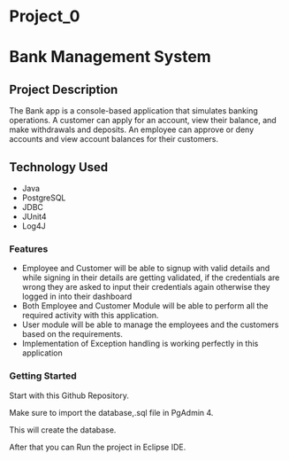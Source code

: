 # Project_0
<h1>Bank Management System</h1>

<h2>Project Description</h2>
<p>The Bank app is a console-based application that simulates banking operations. A customer can apply for an account, view their balance, and make withdrawals and deposits. An employee can approve or deny accounts and view account balances for their customers.</p>

<h2>Technology Used</h2>
<ul>
  <li>
    Java 
  </li>  
    <li>
   PostgreSQL
  </li>
     <li>
    JDBC
  </li>
  <li>
    JUnit4
  </li>
  <li>
    Log4J
  </li>
  </ul>
  
  
  <h3>Features</h3>
  
  <ul>
  <li>Employee and Customer will be able to signup with valid details and while signing in their details are getting validated, if the credentials are wrong they are asked to input their credentials again otherwise  they logged in into their dashboard</li>
    <li>Both Employee and Customer Module will be able to perform all the required activity with this application.</li>
    <li>User module will be able to manage the employees and the customers based on the requirements.</li>
  <li>Implementation of Exception handling is working perfectly in this application</li>
</ul>


<h3>Getting Started</h3>
<p> Start with this Github Repository. </p>
<p> Make sure to import the database,.sql file in PgAdmin 4. </p>
<p> This will create the database.</p>
<p> After that you can Run the project in Eclipse IDE. </p>















